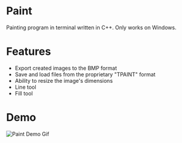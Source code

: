 # Paint
 Painting program in terminal written in C++. Only works on Windows.

 # Features
 - Export created images to the BMP format
 - Save and load files from the proprietary "TPAINT" format
 - Ability to resize the image's dimensions
 - Line tool
 - Fill tool
 
 # Demo
![Paint Demo Gif](https://github.com/user-attachments/assets/681c35b1-6bfa-4416-aaa0-8bf9ba37764d)

